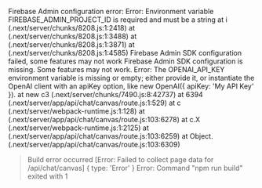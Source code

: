 Firebase Admin configuration error: Error: Environment variable FIREBASE_ADMIN_PROJECT_ID is required and must be a string
    at i (.next/server/chunks/8208.js:1:2418)
    at <unknown> (.next/server/chunks/8208.js:1:3488)
    at <unknown> (.next/server/chunks/8208.js:1:3871)
    at <unknown> (.next/server/chunks/8208.js:1:4585)
Firebase Admin SDK configuration failed, some features may not work
Firebase Admin SDK configuration is missing. Some features may not work.
Error: The OPENAI_API_KEY environment variable is missing or empty; either provide it, or instantiate the OpenAI client with an apiKey option, like new OpenAI({ apiKey: 'My API Key' }).
    at new c3 (.next/server/chunks/7490.js:8:42737)
    at 6394 (.next/server/app/api/chat/canvas/route.js:1:529)
    at c (.next/server/webpack-runtime.js:1:128)
    at <unknown> (.next/server/app/api/chat/canvas/route.js:103:6278)
    at c.X (.next/server/webpack-runtime.js:1:2125)
    at <unknown> (.next/server/app/api/chat/canvas/route.js:103:6259)
    at Object.<anonymous> (.next/server/app/api/chat/canvas/route.js:103:6309)
> Build error occurred
[Error: Failed to collect page data for /api/chat/canvas] {
  type: 'Error'
}
Error: Command "npm run build" exited with 1
